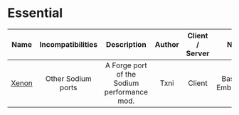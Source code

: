 # Essential
| Name | Incompatibilities | Description | Author | Client / Server | Notes |
| --- | :---: | :---: | :---: | :---: | :---: |
| [Xenon](https://modrinth.com/mod/xenon-forge) | Other Sodium ports |  A Forge port of the Sodium performance mod. | Txni | Client | Based on Embeddium. |